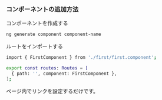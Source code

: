 ### コンポーネントの追加方法

コンポーネントを作成する
```bash
ng generate component component-name
```

ルートをインポートする
```bash
import { FirstComponent } from './first/first.component';

export const routes: Routes = [
  { path: '', component: FirstComponent },
];
```

ページ内でリンクを設定するだけです。